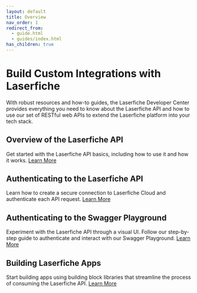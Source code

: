 ```yaml
---
layout: default
title: Overview
nav_order: 1
redirect_from:
  - guide.html
  - guides/index.html
has_children: true
---
```


<!--© 2024 Laserfiche.
See LICENSE-DOCUMENTATION and LICENSE-CODE in the project root for license information.-->

# Build Custom Integrations with Laserfiche
With robust resources and how-to guides, the Laserfiche Developer Center provides everything you need to know about the Laserfiche API and how to use our set of RESTful web APIs to extend the Laserfiche platform into your tech stack.

## Overview of the Laserfiche API

Get started with the Laserfiche API basics, including how to use it and how it works. [Learn More](./docs/api/guide_overview-of-the-laserfiche-api/)

## Authenticating to the Laserfiche API

Learn how to create a secure connection to Laserfiche Cloud and authenticate each API request. [Learn More](./docs/api/authentication/guide_authenticate-to-the-laserfiche-api)

## Authenticating to the Swagger Playground

Experiment with the Laserfiche API through a visual UI. Follow our step-by-step guide to authenticate and interact with our Swagger Playground. [Learn More](./docs/api/authentication/guide_authenticating-to-the-swagger-playground/)

## Building Laserfiche Apps

Start building apps using building block libraries that streamline the process of consuming the Laserfiche API. [Learn More](./docs/guides/guide_building-apps/)
